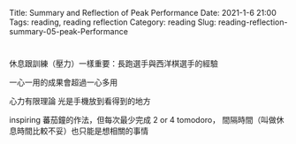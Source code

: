 Title: Summary and Reflection of Peak Performance
Date: 2021-1-6 21:00
Tags: reading, reading reflection
Category: reading
Slug: reading-reflection-summary-05-peak-Performance

# <This head is important to make the following contents explicit>

休息跟訓練（壓力）一樣重要：長跑選手與西洋棋選手的經驗

一心一用的成果會超過一心多用


心力有限理論
光是手機放到看得到的地方

inspiring   蕃茄鐘的作法，但每次最少完成 2 or 4 tomodoro， 間隔時間（叫做休息時間比較不妥）也只能是想相關的事情
